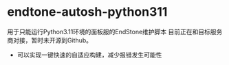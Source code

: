 # endtone-autosh-python311
用于只能运行Python3.11环境的面板服的EndStone维护脚本
目前正在和目标服务商对接，暂时未开源到Github。
* 可以实现一键快速的自适应构建，减少报错发生可能性 
